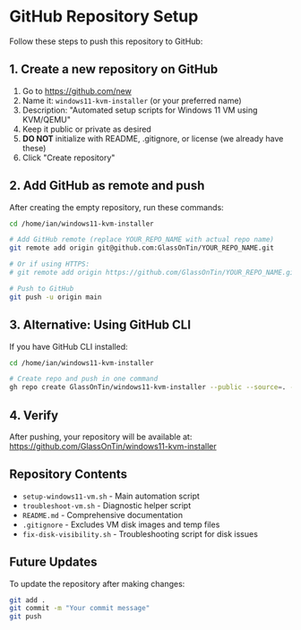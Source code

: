# GitHub Repository Setup

Follow these steps to push this repository to GitHub:

## 1. Create a new repository on GitHub

1. Go to https://github.com/new
2. Name it: `windows11-kvm-installer` (or your preferred name)
3. Description: "Automated setup scripts for Windows 11 VM using KVM/QEMU"
4. Keep it public or private as desired
5. **DO NOT** initialize with README, .gitignore, or license (we already have these)
6. Click "Create repository"

## 2. Add GitHub as remote and push

After creating the empty repository, run these commands:

```bash
cd /home/ian/windows11-kvm-installer

# Add GitHub remote (replace YOUR_REPO_NAME with actual repo name)
git remote add origin git@github.com:GlassOnTin/YOUR_REPO_NAME.git

# Or if using HTTPS:
# git remote add origin https://github.com/GlassOnTin/YOUR_REPO_NAME.git

# Push to GitHub
git push -u origin main
```

## 3. Alternative: Using GitHub CLI

If you have GitHub CLI installed:

```bash
cd /home/ian/windows11-kvm-installer

# Create repo and push in one command
gh repo create GlassOnTin/windows11-kvm-installer --public --source=. --remote=origin --push
```

## 4. Verify

After pushing, your repository will be available at:
https://github.com/GlassOnTin/windows11-kvm-installer

## Repository Contents

- `setup-windows11-vm.sh` - Main automation script
- `troubleshoot-vm.sh` - Diagnostic helper script
- `README.md` - Comprehensive documentation
- `.gitignore` - Excludes VM disk images and temp files
- `fix-disk-visibility.sh` - Troubleshooting script for disk issues

## Future Updates

To update the repository after making changes:

```bash
git add .
git commit -m "Your commit message"
git push
```
